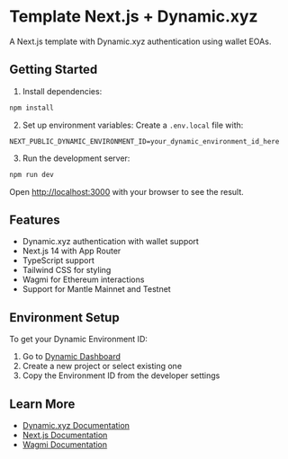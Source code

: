 # Template Next.js + Dynamic.xyz

A Next.js template with Dynamic.xyz authentication using wallet EOAs.

## Getting Started

1. Install dependencies:
```bash
npm install
```

2. Set up environment variables:
Create a `.env.local` file with:
```
NEXT_PUBLIC_DYNAMIC_ENVIRONMENT_ID=your_dynamic_environment_id_here
```

3. Run the development server:
```bash
npm run dev
```

Open [http://localhost:3000](http://localhost:3000) with your browser to see the result.

## Features

- Dynamic.xyz authentication with wallet support
- Next.js 14 with App Router
- TypeScript support
- Tailwind CSS for styling
- Wagmi for Ethereum interactions
- Support for Mantle Mainnet and Testnet

## Environment Setup

To get your Dynamic Environment ID:
1. Go to [Dynamic Dashboard](https://app.dynamic.xyz/dashboard)
2. Create a new project or select existing one
3. Copy the Environment ID from the developer settings

## Learn More

- [Dynamic.xyz Documentation](https://docs.dynamic.xyz/)
- [Next.js Documentation](https://nextjs.org/docs)
- [Wagmi Documentation](https://wagmi.sh/)